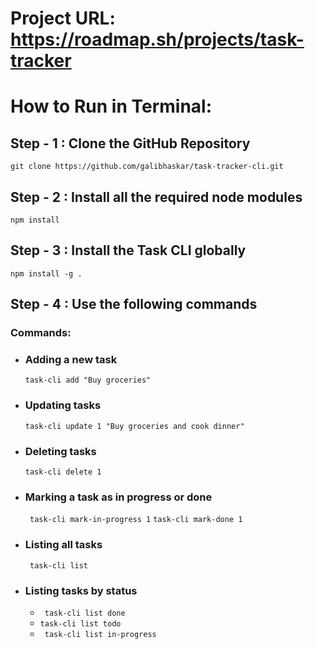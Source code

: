 # Project URL: https://roadmap.sh/projects/task-tracker

# How to Run in Terminal:

## Step - 1 : Clone the GitHub Repository
`git clone https://github.com/galibhaskar/task-tracker-cli.git`

## Step - 2 : Install all the required node modules
`npm install`

## Step - 3 : Install the Task CLI globally
`npm install -g .`

## Step - 4 : Use the following commands
### Commands:
- ### Adding a new task
    `task-cli add "Buy groceries"`

- ### Updating tasks
    `task-cli update 1 "Buy groceries and cook dinner"`

- ### Deleting tasks
    `task-cli delete 1`

- ### Marking a task as in progress or done
   ` task-cli mark-in-progress 1`
    `task-cli mark-done 1`

- ### Listing all tasks
   ` task-cli list`

- ### Listing tasks by status
   - ` task-cli list done`
   -  `task-cli list todo`
   - ` task-cli list in-progress`
